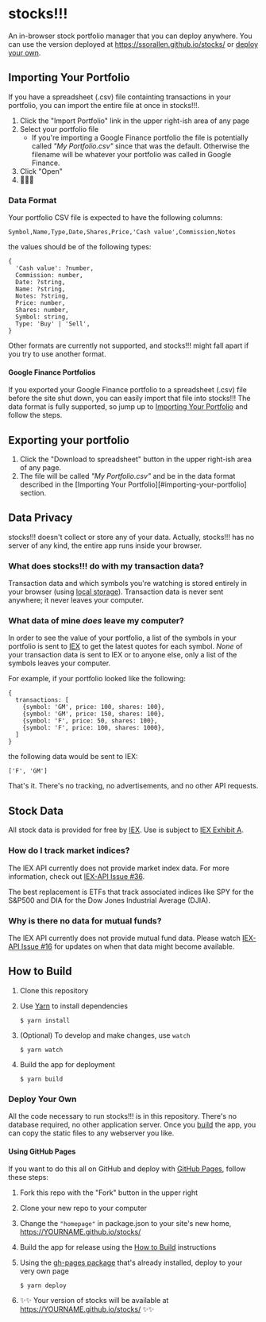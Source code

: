 # stocks!!!

An in-browser stock portfolio manager that you can deploy anywhere. You can use the version
deployed at https://ssorallen.github.io/stocks/ or [deploy your own](#deploy-your-own).

## Importing Your Portfolio

If you have a spreadsheet (.csv) file containting transactions in your portfolio, you can import the
entire file at once in stocks!!!.

1. Click the "Import Portfolio" link in the upper right-ish area of any page
2. Select your portfolio file
   * If you're importing a Google Finance portfolio the file is potentially called
     _"My Portfolio.csv"_ since that was the default. Otherwise the filename will be whatever your
     portfolio was called in Google Finance.
3. Click "Open"
4. 🎉🎉🎉

### Data Format

Your portfolio CSV file is expected to have the following columns:

```
Symbol,Name,Type,Date,Shares,Price,'Cash value',Commission,Notes
```

the values should be of the following types:

```
{
  'Cash value': ?number,
  Commission: number,
  Date: ?string,
  Name: ?string,
  Notes: ?string,
  Price: number,
  Shares: number,
  Symbol: string,
  Type: 'Buy' | 'Sell',
}
```

Other formats are currently not supported, and stocks!!! might fall apart if you try to use another
format.

#### Google Finance Portfolios

If you exported your Google Finance portfolio to a spreadsheet (.csv) file before the site shut
down, you can easily import that file into stocks!!! The data format is fully supported, so jump up
to [Importing Your Portfolio](#importing-your-portfolio) and follow the steps.

## Exporting your portfolio

1. Click the "Download to spreadsheet" button in the upper right-ish area of any page.
2. The file will be called _"My Portfolio.csv"_ and be in the data format described in the
   [Importing Your Portfolio][#importing-your-portfolio] section.

## Data Privacy

stocks!!! doesn't collect or store any of your data. Actually, stocks!!! has no server of any kind,
the entire app runs inside your browser.

### What does stocks!!! do with my transaction data?

Transaction data and which symbols you're watching is stored entirely in your browser (using
[local storage][0]). Transaction data is never sent anywhere; it never leaves your computer.

### What data of mine *does* leave my computer?

In order to see the value of your portfolio, a list of the symbols in your portfolio is sent to
[IEX][1] to get the latest quotes for each symbol. *None* of your transaction data is sent to IEX or
to anyone else, only a list of the symbols leaves your computer.

For example, if your portfolio looked like the following:

```
{
  transactions: [
    {symbol: 'GM', price: 100, shares: 100},
    {symbol: 'GM', price: 150, shares: 100},
    {symbol: 'F', price: 50, shares: 100},
    {symbol: 'F', price: 100, shares: 1000},
  ]
}
```

the following data would be sent to IEX:

```
['F', 'GM']
```

That's it. There's no tracking, no advertisements, and no other API requests.

## Stock Data

All stock data is provided for free by [IEX][2]. Use is subject to [IEX Exhibit A][3].

### How do I track market indices?

The IEX API currently does not provide market index data. For more information, check out
[IEX-API Issue #36][5].

The best replacement is ETFs that track associated indices like SPY for the S&P500 and DIA for the
Dow Jones Industrial Average (DJIA).

### Why is there no data for mutual funds?

The IEX API currently does not provide mutual fund data. Please watch [IEX-API Issue #16][4] for
updates on when that data might become available.

## How to Build

1. Clone this repository
2. Use [Yarn][7] to install dependencies

       $ yarn install
3. (Optional) To develop and make changes, use `watch`

       $ yarn watch
4. Build the app for deployment

       $ yarn build

### Deploy Your Own

All the code necessary to run stocks!!! is in this repository. There's no database required, no
other application server. Once you [build](#how-to-build) the app, you can copy the static files to
any webserver you like.

#### Using GitHub Pages

If you want to do this all on GitHub and deploy with [GitHub Pages][6], follow these steps:

1. Fork this repo with the "Fork" button in the upper right
2. Clone your new repo to your computer
3. Change the `"homepage"` in package.json to your site's new home,
   https://YOURNAME.github.io/stocks/
4. Build the app for release using the [How to Build](#how-to-build) instructions
5. Using the [gh-pages package][8] that's already installed, deploy to your very own page

       $ yarn deploy
6. ✨✨ Your version of stocks will be available at https://YOURNAME.github.io/stocks/ ✨✨

[0]: https://developer.mozilla.org/en-US/docs/Web/API/Window/localStorage
[1]: https://iextrading.com/
[2]: https://iextrading.com/developer/
[3]: https://iextrading.com/api-exhibit-a/
[4]: https://github.com/iexg/IEX-API/issues/16
[5]: https://github.com/iexg/IEX-API/issues/36
[6]: https://help.github.com/articles/user-organization-and-project-pages/
[7]: https://yarnpkg.com/
[8]: https://github.com/tschaub/gh-pages
